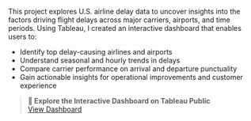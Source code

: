 This project explores U.S. airline delay data to uncover insights into the factors driving flight delays across major carriers, airports, and time periods. Using Tableau, I created an interactive dashboard that enables users to:

- Identify top delay-causing airlines and airports  
- Understand seasonal and hourly trends in delays  
- Compare carrier performance on arrival and departure punctuality  
- Gain actionable insights for operational improvements and customer experience

> **🔗 Explore the Interactive Dashboard on Tableau Public**  
[View Dashboard](https://public.tableau.com/views/AirlineDelayDashboard_17480553217480/Story1?:language=en-US&:sid=&:redirect=auth&:display_count=n&:origin=viz_share_link)
